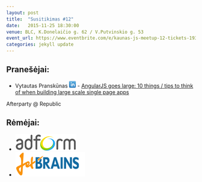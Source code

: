 ```yaml
---
layout: post
title:  "Susitikimas #12"
date:   2015-11-25 18:30:00
venue: BLC, K.Donelaičio g. 62 / V.Putvinskio g. 53
event_url: https://www.eventbrite.com/e/kaunas-js-meetup-12-tickets-19347703502
categories: jekyll update
---
```

## Pranešėjai:
  * Vytautas Pranskūnas [![LinkedIn](img/icon-linkedin.png)](https://lt.linkedin.com/pub/vytautas-pransk%C5%ABnas/8/3b7/51) - [AngularJS goes large: 10 things / tips to think of when building large scale single page apps](http://angularjs-app.byethost9.com/?ckattempt=1#/)
 
  Afterparty @ Republic

## Rėmėjai:

  * [![Adform](img/adform-logo.jpg)](http://www.adform.com)
  * [![JetBrains](img/jetbrains-logo.png)](https://www.jetbrains.com/)
